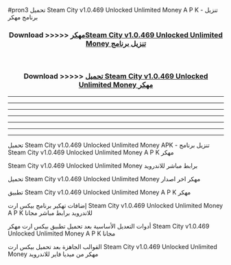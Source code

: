 #pron3 تحميل Steam City v1.0.469 Unlocked Unlimited Money  A P K - تنزيل برنامج مهكر



<div align="center">
<h3>Download >>>>> <a href="https://runaway1.web.app/?sq=Steam City v1.0.469 Unlocked Unlimited Money ">مهكرSteam City v1.0.469 Unlocked Unlimited Money  تنزيل برنامج</a></h3><br>

<h3>Download >>>>> <a href="https://runaway1.web.app/?sq=Steam City v1.0.469 Unlocked Unlimited Money ">تحميل Steam City v1.0.469 Unlocked Unlimited Money  مهكر</a></h3>
</div>


----------------------------------------------------------

----------------------------------------------------------

----------------------------------------------------------

----------------------------------------------------------

----------------------------------------------------------

----------------------------------------------------------

----------------------------------------------------------

تحميل Steam City v1.0.469 Unlocked Unlimited Money  APK - تنزيل برنامج Steam City v1.0.469 Unlocked Unlimited Money  A P K مهكر

Steam City v1.0.469 Unlocked Unlimited Money  برابط مباشر للاندرويد

تحميل Steam City v1.0.469 Unlocked Unlimited Money  مهكر اخر اصدار

تطبيق Steam City v1.0.469 Unlocked Unlimited Money  A P K مهكر

إضافات تهكير برنامج بيكس ارت Steam City v1.0.469 Unlocked Unlimited Money  A P K للاندرويد برابط مباشر مجانا

أدوات التعديل الأساسية بعد تحميل تطبيق بيكس ارت مهكر Steam City v1.0.469 Unlocked Unlimited Money  A P K مجانا

القوالب الجاهزة بعد تحميل بيكس ارت Steam City v1.0.469 Unlocked Unlimited Money  مهكر من ميديا فاير للاندرويد



